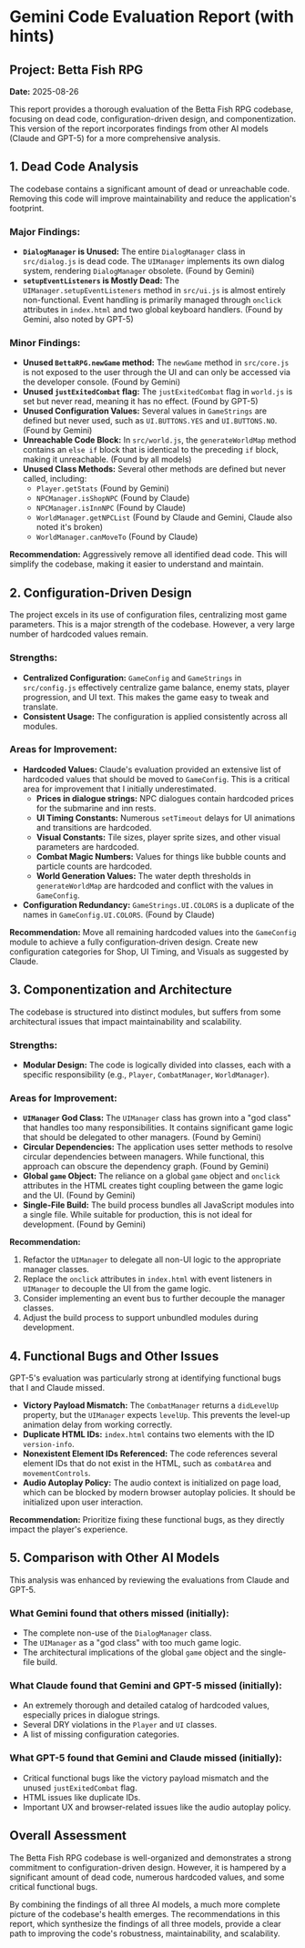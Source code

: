 # Gemini Code Evaluation Report (with hints)

## Project: Betta Fish RPG
**Date:** 2025-08-26

This report provides a thorough evaluation of the Betta Fish RPG codebase, focusing on dead code, configuration-driven design, and componentization. This version of the report incorporates findings from other AI models (Claude and GPT-5) for a more comprehensive analysis.

## 1. Dead Code Analysis

The codebase contains a significant amount of dead or unreachable code. Removing this code will improve maintainability and reduce the application's footprint.

### Major Findings:

*   **`DialogManager` is Unused:** The entire `DialogManager` class in `src/dialog.js` is dead code. The `UIManager` implements its own dialog system, rendering `DialogManager` obsolete. (Found by Gemini)
*   **`setupEventListeners` is Mostly Dead:** The `UIManager.setupEventListeners` method in `src/ui.js` is almost entirely non-functional. Event handling is primarily managed through `onclick` attributes in `index.html` and two global keyboard handlers. (Found by Gemini, also noted by GPT-5)

### Minor Findings:

*   **Unused `BettaRPG.newGame` method:** The `newGame` method in `src/core.js` is not exposed to the user through the UI and can only be accessed via the developer console. (Found by Gemini)
*   **Unused `justExitedCombat` flag:** The `justExitedCombat` flag in `world.js` is set but never read, meaning it has no effect. (Found by GPT-5)
*   **Unused Configuration Values:** Several values in `GameStrings` are defined but never used, such as `UI.BUTTONS.YES` and `UI.BUTTONS.NO`. (Found by Gemini)
*   **Unreachable Code Block:** In `src/world.js`, the `generateWorldMap` method contains an `else if` block that is identical to the preceding `if` block, making it unreachable. (Found by all models)
*   **Unused Class Methods:** Several other methods are defined but never called, including:
    *   `Player.getStats` (Found by Gemini)
    *   `NPCManager.isShopNPC` (Found by Claude)
    *   `NPCManager.isInnNPC` (Found by Claude)
    *   `WorldManager.getNPCList` (Found by Claude and Gemini, Claude also noted it's broken)
    *   `WorldManager.canMoveTo` (Found by Claude)

**Recommendation:** Aggressively remove all identified dead code. This will simplify the codebase, making it easier to understand and maintain.

## 2. Configuration-Driven Design

The project excels in its use of configuration files, centralizing most game parameters. This is a major strength of the codebase. However, a very large number of hardcoded values remain.

### Strengths:

*   **Centralized Configuration:** `GameConfig` and `GameStrings` in `src/config.js` effectively centralize game balance, enemy stats, player progression, and UI text. This makes the game easy to tweak and translate.
*   **Consistent Usage:** The configuration is applied consistently across all modules.

### Areas for Improvement:

*   **Hardcoded Values:** Claude's evaluation provided an extensive list of hardcoded values that should be moved to `GameConfig`. This is a critical area for improvement that I initially underestimated.
    *   **Prices in dialogue strings:** NPC dialogues contain hardcoded prices for the submarine and inn rests.
    *   **UI Timing Constants:** Numerous `setTimeout` delays for UI animations and transitions are hardcoded.
    *   **Visual Constants:** Tile sizes, player sprite sizes, and other visual parameters are hardcoded.
    *   **Combat Magic Numbers:** Values for things like bubble counts and particle counts are hardcoded.
    *   **World Generation Values:** The water depth thresholds in `generateWorldMap` are hardcoded and conflict with the values in `GameConfig`.
*   **Configuration Redundancy:** `GameStrings.UI.COLORS` is a duplicate of the names in `GameConfig.UI.COLORS`. (Found by Claude)

**Recommendation:** Move all remaining hardcoded values into the `GameConfig` module to achieve a fully configuration-driven design. Create new configuration categories for Shop, UI Timing, and Visuals as suggested by Claude.

## 3. Componentization and Architecture

The codebase is structured into distinct modules, but suffers from some architectural issues that impact maintainability and scalability.

### Strengths:

*   **Modular Design:** The code is logically divided into classes, each with a specific responsibility (e.g., `Player`, `CombatManager`, `WorldManager`).

### Areas for Improvement:

*   **`UIManager` God Class:** The `UIManager` class has grown into a "god class" that handles too many responsibilities. It contains significant game logic that should be delegated to other managers. (Found by Gemini)
*   **Circular Dependencies:** The application uses setter methods to resolve circular dependencies between managers. While functional, this approach can obscure the dependency graph. (Found by Gemini)
*   **Global `game` Object:** The reliance on a global `game` object and `onclick` attributes in the HTML creates tight coupling between the game logic and the UI. (Found by Gemini)
*   **Single-File Build:** The build process bundles all JavaScript modules into a single file. While suitable for production, this is not ideal for development. (Found by Gemini)

**Recommendation:**
1.  Refactor the `UIManager` to delegate all non-UI logic to the appropriate manager classes.
2.  Replace the `onclick` attributes in `index.html` with event listeners in `UIManager` to decouple the UI from the game logic.
3.  Consider implementing an event bus to further decouple the manager classes.
4.  Adjust the build process to support unbundled modules during development.

## 4. Functional Bugs and Other Issues

GPT-5's evaluation was particularly strong at identifying functional bugs that I and Claude missed.

*   **Victory Payload Mismatch:** The `CombatManager` returns a `didLevelUp` property, but the `UIManager` expects `levelUp`. This prevents the level-up animation delay from working correctly.
*   **Duplicate HTML IDs:** `index.html` contains two elements with the ID `version-info`.
*   **Nonexistent Element IDs Referenced:** The code references several element IDs that do not exist in the HTML, such as `combatArea` and `movementControls`.
*   **Audio Autoplay Policy:** The audio context is initialized on page load, which can be blocked by modern browser autoplay policies. It should be initialized upon user interaction.

**Recommendation:** Prioritize fixing these functional bugs, as they directly impact the player's experience.

## 5. Comparison with Other AI Models

This analysis was enhanced by reviewing the evaluations from Claude and GPT-5.

### What Gemini found that others missed (initially):

*   The complete non-use of the `DialogManager` class.
*   The `UIManager` as a "god class" with too much game logic.
*   The architectural implications of the global `game` object and the single-file build.

### What Claude found that Gemini and GPT-5 missed (initially):

*   An extremely thorough and detailed catalog of hardcoded values, especially prices in dialogue strings.
*   Several DRY violations in the `Player` and `UI` classes.
*   A list of missing configuration categories.

### What GPT-5 found that Gemini and Claude missed (initially):

*   Critical functional bugs like the victory payload mismatch and the unused `justExitedCombat` flag.
*   HTML issues like duplicate IDs.
*   Important UX and browser-related issues like the audio autoplay policy.

## Overall Assessment

The Betta Fish RPG codebase is well-organized and demonstrates a strong commitment to configuration-driven design. However, it is hampered by a significant amount of dead code, numerous hardcoded values, and some critical functional bugs.

By combining the findings of all three AI models, a much more complete picture of the codebase's health emerges. The recommendations in this report, which synthesize the findings of all three models, provide a clear path to improving the code's robustness, maintainability, and scalability.
